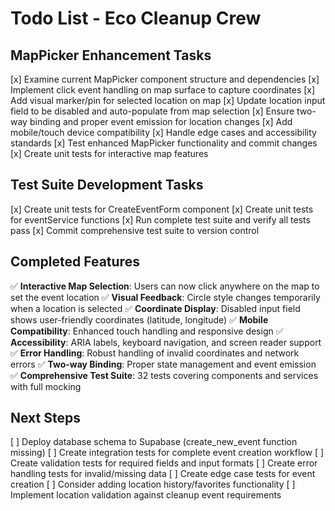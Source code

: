 # Todo List - Eco Cleanup Crew

## MapPicker Enhancement Tasks

[x] Examine current MapPicker component structure and dependencies
[x] Implement click event handling on map surface to capture coordinates
[x] Add visual marker/pin for selected location on map
[x] Update location input field to be disabled and auto-populate from map selection
[x] Ensure two-way binding and proper event emission for location changes
[x] Add mobile/touch device compatibility
[x] Handle edge cases and accessibility standards
[x] Test enhanced MapPicker functionality and commit changes
[x] Create unit tests for interactive map features

## Test Suite Development Tasks

[x] Create unit tests for CreateEventForm component
[x] Create unit tests for eventService functions
[x] Run complete test suite and verify all tests pass
[x] Commit comprehensive test suite to version control

## Completed Features

✅ **Interactive Map Selection**: Users can now click anywhere on the map to set the event location
✅ **Visual Feedback**: Circle style changes temporarily when a location is selected
✅ **Coordinate Display**: Disabled input field shows user-friendly coordinates (latitude, longitude)
✅ **Mobile Compatibility**: Enhanced touch handling and responsive design
✅ **Accessibility**: ARIA labels, keyboard navigation, and screen reader support
✅ **Error Handling**: Robust handling of invalid coordinates and network errors
✅ **Two-way Binding**: Proper state management and event emission
✅ **Comprehensive Test Suite**: 32 tests covering components and services with full mocking

## Next Steps

[ ] Deploy database schema to Supabase (create_new_event function missing)
[ ] Create integration tests for complete event creation workflow
[ ] Create validation tests for required fields and input formats
[ ] Create error handling tests for invalid/missing data
[ ] Create edge case tests for event creation
[ ] Consider adding location history/favorites functionality
[ ] Implement location validation against cleanup event requirements